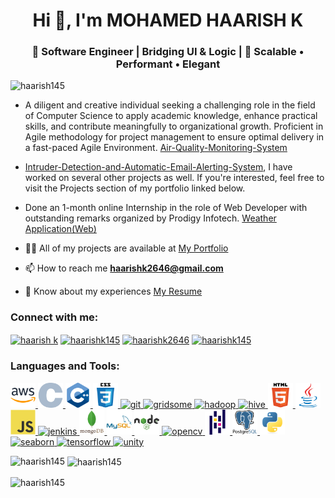 <h1 align="center">Hi 👋, I'm MOHAMED HAARISH K</h1>
<h3 align="center">🚀 Software Engineer | Bridging UI & Logic | 💼 Scalable • Performant • Elegant</h3>

<p align="left"> <img src="https://komarev.com/ghpvc/?username=haarish145&label=Profile%20views&color=0e75b6&style=flat" alt="haarish145" /> </p>

- A diligent and creative individual seeking a challenging role in the field of Computer Science to apply academic knowledge, enhance practical skills, and contribute meaningfully to organizational growth. Proficient in Agile methodology for project management to ensure optimal delivery in a fast-paced Agile Environment. [Air-Quality-Monitoring-System](https://github.com/Haarish145/IOT-Based-Air-Quality-Monitoring-System)

- [Intruder-Detection-and-Automatic-Email-Alerting-System](https://github.com/Haarish145/Intruder-Detection-and-Automatic-Email-Alerting-System), I have worked on several other projects as well. If you're interested, feel free to visit the Projects section of my portfolio linked below.
- Done an 1-month online Internship in the role of Web Developer with outstanding remarks organized by Prodigy Infotech. [Weather Application(Web)](https://github.com/Haarish145/PRODIGY_WD_05)

- 👨‍💻 All of my projects are available at [My Portfolio](https://haarishk145.netlify.app/)

- 📫 How to reach me **haarishk2646@gmail.com**

- 📄 Know about my experiences [My Resume](https://drive.google.com/file/d/1AisqiTPVY9eLYhMSHKqpDdiKfZN3MQ56/view?usp=sharing)

<h3 align="left">Connect with me:</h3>
<p align="left">
<a href="https://linkedin.com/in/haarish k" target="blank"><img align="center" src="https://raw.githubusercontent.com/rahuldkjain/github-profile-readme-generator/master/src/images/icons/Social/linked-in-alt.svg" alt="haarish k" height="30" width="40" /></a>
<a href="https://www.codechef.com/users/haarishk145" target="blank"><img align="center" src="https://cdn.jsdelivr.net/npm/simple-icons@3.1.0/icons/codechef.svg" alt="haarishk145" height="30" width="40" /></a>
<a href="https://www.hackerrank.com/haarishk2646" target="blank"><img align="center" src="https://raw.githubusercontent.com/rahuldkjain/github-profile-readme-generator/master/src/images/icons/Social/hackerrank.svg" alt="haarishk2646" height="30" width="40" /></a>
<a href="https://www.leetcode.com/haarishk145" target="blank"><img align="center" src="https://raw.githubusercontent.com/rahuldkjain/github-profile-readme-generator/master/src/images/icons/Social/leet-code.svg" alt="haarishk145" height="30" width="40" /></a>
</p>

<h3 align="left">Languages and Tools:</h3>
<p align="left"> <a href="https://aws.amazon.com" target="_blank" rel="noreferrer"> <img src="https://raw.githubusercontent.com/devicons/devicon/master/icons/amazonwebservices/amazonwebservices-original-wordmark.svg" alt="aws" width="40" height="40"/> </a> <a href="https://www.cprogramming.com/" target="_blank" rel="noreferrer"> <img src="https://raw.githubusercontent.com/devicons/devicon/master/icons/c/c-original.svg" alt="c" width="40" height="40"/> </a> <a href="https://www.w3schools.com/cpp/" target="_blank" rel="noreferrer"> <img src="https://raw.githubusercontent.com/devicons/devicon/master/icons/cplusplus/cplusplus-original.svg" alt="cplusplus" width="40" height="40"/> </a> <a href="https://www.w3schools.com/css/" target="_blank" rel="noreferrer"> <img src="https://raw.githubusercontent.com/devicons/devicon/master/icons/css3/css3-original-wordmark.svg" alt="css3" width="40" height="40"/> </a> <a href="https://git-scm.com/" target="_blank" rel="noreferrer"> <img src="https://www.vectorlogo.zone/logos/git-scm/git-scm-icon.svg" alt="git" width="40" height="40"/> </a> <a href="https://gridsome.org/" target="_blank" rel="noreferrer"> <img src="https://www.vectorlogo.zone/logos/gridsome/gridsome-icon.svg" alt="gridsome" width="40" height="40"/> </a> <a href="https://hadoop.apache.org/" target="_blank" rel="noreferrer"> <img src="https://www.vectorlogo.zone/logos/apache_hadoop/apache_hadoop-icon.svg" alt="hadoop" width="40" height="40"/> </a> <a href="https://hive.apache.org/" target="_blank" rel="noreferrer"> <img src="https://www.vectorlogo.zone/logos/apache_hive/apache_hive-icon.svg" alt="hive" width="40" height="40"/> </a> <a href="https://www.w3.org/html/" target="_blank" rel="noreferrer"> <img src="https://raw.githubusercontent.com/devicons/devicon/master/icons/html5/html5-original-wordmark.svg" alt="html5" width="40" height="40"/> </a> <a href="https://www.java.com" target="_blank" rel="noreferrer"> <img src="https://raw.githubusercontent.com/devicons/devicon/master/icons/java/java-original.svg" alt="java" width="40" height="40"/> </a> <a href="https://developer.mozilla.org/en-US/docs/Web/JavaScript" target="_blank" rel="noreferrer"> <img src="https://raw.githubusercontent.com/devicons/devicon/master/icons/javascript/javascript-original.svg" alt="javascript" width="40" height="40"/> </a> <a href="https://www.jenkins.io" target="_blank" rel="noreferrer"> <img src="https://www.vectorlogo.zone/logos/jenkins/jenkins-icon.svg" alt="jenkins" width="40" height="40"/> </a> <a href="https://www.mongodb.com/" target="_blank" rel="noreferrer"> <img src="https://raw.githubusercontent.com/devicons/devicon/master/icons/mongodb/mongodb-original-wordmark.svg" alt="mongodb" width="40" height="40"/> </a> <a href="https://www.mysql.com/" target="_blank" rel="noreferrer"> <img src="https://raw.githubusercontent.com/devicons/devicon/master/icons/mysql/mysql-original-wordmark.svg" alt="mysql" width="40" height="40"/> </a> <a href="https://nodejs.org" target="_blank" rel="noreferrer"> <img src="https://raw.githubusercontent.com/devicons/devicon/master/icons/nodejs/nodejs-original-wordmark.svg" alt="nodejs" width="40" height="40"/> </a> <a href="https://opencv.org/" target="_blank" rel="noreferrer"> <img src="https://www.vectorlogo.zone/logos/opencv/opencv-icon.svg" alt="opencv" width="40" height="40"/> </a> <a href="https://pandas.pydata.org/" target="_blank" rel="noreferrer"> <img src="https://raw.githubusercontent.com/devicons/devicon/2ae2a900d2f041da66e950e4d48052658d850630/icons/pandas/pandas-original.svg" alt="pandas" width="40" height="40"/> </a> <a href="https://www.postgresql.org" target="_blank" rel="noreferrer"> <img src="https://raw.githubusercontent.com/devicons/devicon/master/icons/postgresql/postgresql-original-wordmark.svg" alt="postgresql" width="40" height="40"/> </a> <a href="https://www.python.org" target="_blank" rel="noreferrer"> <img src="https://raw.githubusercontent.com/devicons/devicon/master/icons/python/python-original.svg" alt="python" width="40" height="40"/> </a> <a href="https://seaborn.pydata.org/" target="_blank" rel="noreferrer"> <img src="https://seaborn.pydata.org/_images/logo-mark-lightbg.svg" alt="seaborn" width="40" height="40"/> </a> <a href="https://www.tensorflow.org" target="_blank" rel="noreferrer"> <img src="https://www.vectorlogo.zone/logos/tensorflow/tensorflow-icon.svg" alt="tensorflow" width="40" height="40"/> </a> <a href="https://unity.com/" target="_blank" rel="noreferrer"> <img src="https://www.vectorlogo.zone/logos/unity3d/unity3d-icon.svg" alt="unity" width="40" height="40"/> </a> </p>

<p><img align="left" src="https://github-readme-stats.vercel.app/api/top-langs?username=haarish145&show_icons=true&locale=en&layout=compact" alt="haarish145" /></p>

<p>&nbsp;<img align="center" src="https://github-readme-stats.vercel.app/api?username=haarish145&show_icons=true&locale=en" alt="haarish145" /></p>

<p><img align="center" src="https://github-readme-streak-stats.herokuapp.com/?user=haarish145&" alt="haarish145" /></p>
